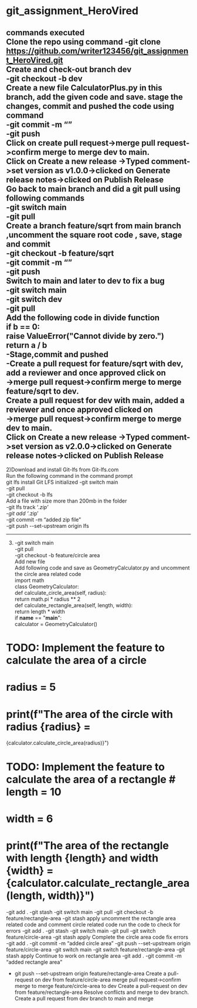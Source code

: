 # git_assignment_HeroVired 
commands executed  
Clone the repo using command 
-git clone https://github.com/writer123456/git_assignment_HeroVired.git  
Create and check-out branch dev  
-git checkout -b dev  
Create a new file CalculatorPlus.py in this branch, add the given code and save. 
stage the changes, commit and pushed the code using command  
-git commit -m “<comment>”  
-git push  
Click on create pull request->merge pull request->confirm merge to merge dev to main.   
Click on Create a new release ->Typed comment->set version as v1.0.0->clicked on Generate release notes->clicked on Publish Release  
Go back to main branch and did a git pull using following  commands  
-git switch main  
-git pull  
Create a branch feature/sqrt from main branch ,uncomment the square root code , save, stage and commit  
-git checkout -b feature/sqrt   
-git commit -m “<comment>”  
-git push  
Switch to main and later to dev to fix a bug  
-git switch main  
-git switch dev  
-git pull  
Add the following code in divide function  
if b == 0:  
raise ValueError("Cannot divide by zero.")  
return a / b  
-Stage,commit and pushed  
-Create a pull request for feature/sqrt  with dev, add a reviewer and once approved click on  
->merge pull request->confirm merge to merge feature/sqrt to dev.  
Create a pull request for dev  with main, added a reviewer and once approved clicked on  
->merge pull request->confirm merge to merge dev to main.  
Click on Create a new release ->Typed comment->set version as v2.0.0->clicked on Generate release notes->clicked on Publish Release  
--------------------------------------------------------------------------  
  
2)Download and install Git-lfs from Git-lfs.com  
Run the following command in the command prompt  
git lfs install Git LFS initialized
-git switch main  
-git pull  
-git checkout -b lfs  
Add a file with size more than 200mb in the folder  	
-git lfs track ‘*.zip’  
-git add ‘*.zip’  
-git commit -m “added zip file”  
-git push --set-upstream origin lfs  
  
  
------------------------------------------  
  
3) -git switch main  
   -git pull  
-git checkout -b feature/circle area  
Add new file  
Add following code and save as GeometryCalculator.py and uncomment the circle area related code  
import math  
class GeometryCalculator:  
def calculate_circle_area(self, radius):  
return math.pi * radius ** 2  
def calculate_rectangle_area(self, length, width):  
return length * width  
if __name__ == "__main__":  
calculator = GeometryCalculator()  
# TODO: Implement the feature to calculate the area of a circle  
# radius = 5  
# print(f"The area of the circle with radius {radius} =  
{calculator.calculate_circle_area(radius)}")  
# TODO: Implement the feature to calculate the area of a rectangle # length = 10  
# width = 6  
# print(f"The area of the rectangle with length {length} and width {width} = {calculator.calculate_rectangle_area(length, width)}")  

-git add .
-git stash
-git switch main
-git pull
-git checkout -b feature/rectangle-area
-git stash apply
 uncomment the rectangle area related code and comment circle related code
run the code to check for errors
-git add .
-git stash
-git switch main
-git pull
-git switch feature/circle-area
-git  stash apply
Complete the circle area code
fix errors
-git add .
-git commit -m “added circle area”
-git push --set-upstream origin feature/circle-area
-git switch main
-git switch feature/rectangle-area
-git stash apply
Continue to work on rectangle area
-git add .
-git commit -m “added rectangle area”
- git push --set-upstream origin feature/rectangle-area
Create a pull-request on dev from feature/circle-area 
merge pull request->confirm merge to merge feature/circle-area to dev
Create a pull-request on dev from feature/rectangle-area 
Resolve conflicts and merge to dev branch.
Create a pull request from dev branch to main and merge





